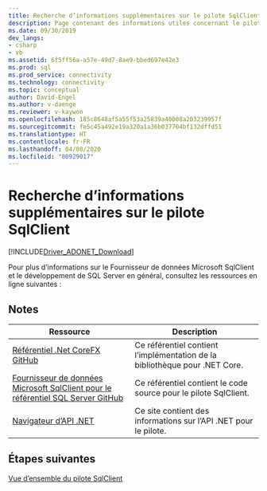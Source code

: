 ```yaml
---
title: Recherche d’informations supplémentaires sur le pilote SqlClient
description: Page contenant des informations utiles concernant le pilote.
ms.date: 09/30/2019
dev_langs:
- csharp
- vb
ms.assetid: 6f5ff56a-a57e-49d7-8ae9-bbed697e42e3
ms.prod: sql
ms.prod_service: connectivity
ms.technology: connectivity
ms.topic: conceptual
author: David-Engel
ms.author: v-daenge
ms.reviewer: v-kaywon
ms.openlocfilehash: 185c8648af5a55f53a25839a40008a203239957f
ms.sourcegitcommit: fe5c45a492e19a320a1a36b037704bf132dffd51
ms.translationtype: HT
ms.contentlocale: fr-FR
ms.lasthandoff: 04/08/2020
ms.locfileid: "80929017"
---
```

# <a name="finding-additional-sqlclient-driver-information"></a>Recherche d’informations supplémentaires sur le pilote SqlClient

[!INCLUDE[Driver_ADONET_Download](../../includes/driver_adonet_download.md)]

Pour plus d’informations sur le Fournisseur de données Microsoft SqlClient et le développement de SQL Server en général, consultez les ressources en ligne suivantes :

## <a name="remarks"></a>Notes  
  
|Ressource|Description|  
|--------------|-----------------|  
|[Référentiel .Net CoreFX GitHub](https://github.com/dotnet/corefx)|Ce référentiel contient l’implémentation de la bibliothèque pour .NET Core.|
|[Fournisseur de données Microsoft SqlClient pour le référentiel SQL Server GitHub](https://github.com/dotnet/SqlClient)|Ce référentiel contient le code source pour le pilote SqlClient.|  
|[Navigateur d’API .NET](https://docs.microsoft.com/dotnet/api/)|Ce site contient des informations sur l’API .NET pour le pilote.|  
  
## <a name="next-steps"></a>Étapes suivantes
 [Vue d’ensemble du pilote SqlClient](overview-sqlclient-driver.md)  
